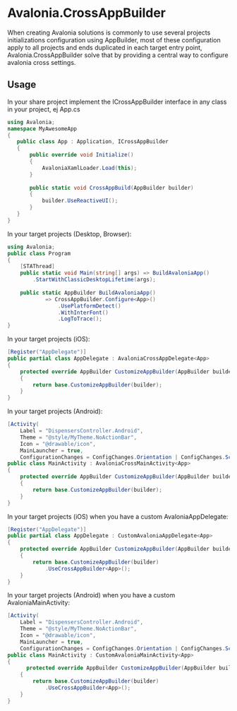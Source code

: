 # Avalonia.CrossAppBuilder
When creating Avalonia solutions is commonly to use several projects initializations configuration using AppBuilder, 
most of these configuration apply to all projects and ends duplicated in each target entry point, Avalonia.CrossAppBuilder 
solve that by providing a central way to configure avalonia cross settings.

## Usage

In your share project implement the ICrossAppBuilder interface in any class in your project, ej App.cs
```csharp
using Avalonia;
namespace MyAwesomeApp
{
   public class App : Application, ICrossAppBuilder
   {     
       public override void Initialize()
       {
           AvaloniaXamlLoader.Load(this);
       }
       
       public static void CrossAppBuild(AppBuilder builder)
       {
           builder.UseReactiveUI();
       }   
   }
}
```

In your target projects (Desktop, Browser):
```csharp
using Avalonia;
public class Program 
{
    [STAThread]
    public static void Main(string[] args) => BuildAvaloniaApp()
        .StartWithClassicDesktopLifetime(args);
    
    public static AppBuilder BuildAvaloniaApp()
            => CrossAppBuilder.Configure<App>()
                .UsePlatformDetect()
                .WithInterFont()
                .LogToTrace();
}
```

In your target projects (iOS):
```csharp
[Register("AppDelegate")]
public partial class AppDelegate : AvaloniaCrossAppDelegate<App>
{
    protected override AppBuilder CustomizeAppBuilder(AppBuilder builder)
    {
        return base.CustomizeAppBuilder(builder);
    }
}
```

In your target projects (Android):
```csharp
[Activity(
    Label = "DispensersController.Android",
    Theme = "@style/MyTheme.NoActionBar",
    Icon = "@drawable/icon",
    MainLauncher = true,
    ConfigurationChanges = ConfigChanges.Orientation | ConfigChanges.ScreenSize | ConfigChanges.UiMode)]
public class MainActivity : AvaloniaCrossMainActivity<App>
{        
    protected override AppBuilder CustomizeAppBuilder(AppBuilder builder)
    {
        return base.CustomizeAppBuilder(builder);
    }
}
```

In your target projects (iOS) when you have a custom AvaloniaAppDelegate:
```csharp
[Register("AppDelegate")]
public partial class AppDelegate : CustomAvaloniaAppDelegate<App>
{
    protected override AppBuilder CustomizeAppBuilder(AppBuilder builder)
    {
        return base.CustomizeAppBuilder(builder)
            .UseCrossAppBuilder<App>();
    }
}
```

In your target projects (Android) when you have a custom AvaloniaMainActivity:
```csharp
[Activity(
    Label = "DispensersController.Android",
    Theme = "@style/MyTheme.NoActionBar",
    Icon = "@drawable/icon",
    MainLauncher = true,
    ConfigurationChanges = ConfigChanges.Orientation | ConfigChanges.ScreenSize | ConfigChanges.UiMode)]
public class MainActivity : CustomAvaloniaMainActivity<App>
{        
      protected override AppBuilder CustomizeAppBuilder(AppBuilder builder)
    {
        return base.CustomizeAppBuilder(builder)
            .UseCrossAppBuilder<App>();
    }
}
```